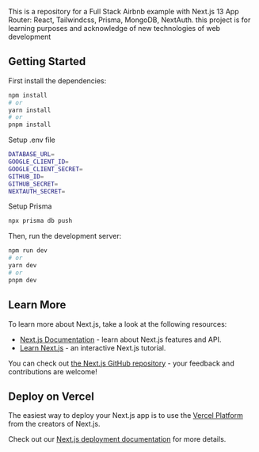 This is a repository for a Full Stack Airbnb example with Next.js 13 App Router: React, Tailwindcss, Prisma, MongoDB, NextAuth. this project is for learning purposes and acknowledge of new technologies of web development

## Getting Started

First install the dependencies:

```bash
npm install
# or
yarn install
# or
pnpm install
```

Setup .env file

```bash
DATABASE_URL=
GOOGLE_CLIENT_ID=
GOOGLE_CLIENT_SECRET=
GITHUB_ID=
GITHUB_SECRET=
NEXTAUTH_SECRET=
```

Setup Prisma
    
```bash
npx prisma db push
```

Then, run the development server:

```bash
npm run dev
# or
yarn dev
# or
pnpm dev
```

## Learn More

To learn more about Next.js, take a look at the following resources:

- [Next.js Documentation](https://nextjs.org/docs) - learn about Next.js features and API.
- [Learn Next.js](https://nextjs.org/learn) - an interactive Next.js tutorial.

You can check out [the Next.js GitHub repository](https://github.com/vercel/next.js/) - your feedback and contributions are welcome!

## Deploy on Vercel

The easiest way to deploy your Next.js app is to use the [Vercel Platform](https://vercel.com/new?utm_medium=default-template&filter=next.js&utm_source=create-next-app&utm_campaign=create-next-app-readme) from the creators of Next.js.

Check out our [Next.js deployment documentation](https://nextjs.org/docs/deployment) for more details.
